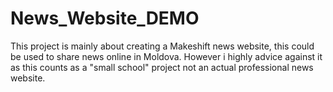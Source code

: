 # News_Website_DEMO
This project is mainly about creating a Makeshift news website, this could be used to share news online in Moldova. However i highly advice against it as this counts as a "small school" project not an actual professional news website.
